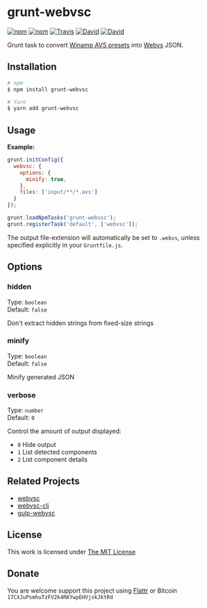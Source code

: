 # grunt-webvsc

[![npm](https://img.shields.io/npm/l/grunt-webvsc.svg?style=flat-square)](https://www.npmjs.org/package/grunt-webvsc)
[![npm](https://img.shields.io/npm/v/grunt-webvsc.svg?style=flat-square)](https://www.npmjs.org/package/grunt-webvsc)
[![Travis](https://img.shields.io/travis/idleberg/grunt-webvsc.svg?style=flat-square)](https://travis-ci.org/idleberg/grunt-webvsc)
[![David](https://img.shields.io/david/idleberg/grunt-webvsc.svg?style=flat-square)](https://david-dm.org/idleberg/grunt-webvsc)
[![David](https://img.shields.io/david/dev/idleberg/grunt-webvsc.svg?style=flat-square)](https://david-dm.org/idleberg/grunt-webvsc?type=dev)

Grunt task to convert [Winamp AVS presets](https://www.wikiwand.com/en/Advanced_Visualization_Studio) into [Webvs](https://github.com/azeem/webvs) JSON.

## Installation

```sh
# npm
$ npm install grunt-webvsc

# Yarn
$ yarn add grunt-webvsc
```

## Usage

**Example:**

```js
grunt.initConfig({
  webvsc: {
    options: {
      minify: true,
    },
    files: ['input/**/*.avs']
  }
});

grunt.loadNpmTasks('grunt-webvsc');
grunt.registerTask('default', ['webvsc']);
```

The output file-extension will automatically be set to `.webvs`, unless specified explicitly in your `Gruntfile.js`.

## Options

### hidden

Type: `boolean`  
Default: `false`  

Don't extract hidden strings from fixed-size strings

### minify

Type: `boolean`  
Default: `false`  

Minify generated JSON

### verbose

Type: `number`  
Default: `0`  

Control the amount of output displayed:

* `0` Hide output
* `1` List detected components
* `2` List component details

## Related Projects

* [webvsc](https://github.com/grandchild/AVS-File-Decoder)
* [webvsc-cli](https://github.com/idleberg/webvsc-cli)
* [gulp-webvsc](https://github.com/idleberg/gulp-webvsc)

## License

This work is licensed under [The MIT License](https://opensource.org/licenses/MIT)

## Donate

You are welcome support this project using [Flattr](https://flattr.com/submit/auto?user_id=idleberg&url=https://github.com/idleberg/grunt-webvsc) or Bitcoin `17CXJuPsmhuTzFV2k4RKYwpEHVjskJktRd`
